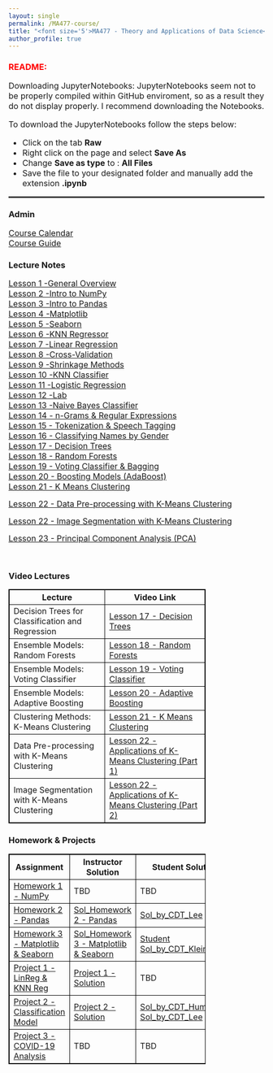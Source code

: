 ```yaml
---
layout: single
permalink: /MA477-course/
title: "<font size='5'>MA477 - Theory and Applications of Data Science</font>"
author_profile: true
---
```

<html>
<body>
<h3><font color='red'>README:</font></h3>
<font size='3'>Downloading JupyterNotebooks: JupyterNotebooks seem not to be properly compiled within GitHub enviroment, so as a result they do not display properly. I recommend downloading the Notebooks.

<br>

To download the JupyterNotebooks follow the steps below:
<ul>
<li>  Click on the tab <b>Raw</b></li>
<li>  Right click on the page and select <b>Save As</b></li>
<li>  Change <b>Save as type</b> to : <b>All Files</b></li>
<li>  Save the file to your designated folder and manually add the extension <b>.ipynb</b> </li>
</ul>
</font>
<hr style="height:3px;border:none;color:#333;background-color:#333;" />









<h3>Admin</h3>
<a href="https://github.com/vbucaj/lecture-notes/blob/master/MA477%20-%20Theory%20and%20Applications%20of%20Data%20Science/Course%20Calendar/MA477-AY20-2%20Calendar.pdf" target="_blank" ><font size='3'>Course Calendar</font></a>
<br>
<a href="https://github.com/vbucaj/lecture-notes/blob/master/MA477%20-%20Theory%20and%20Applications%20of%20Data%20Science/Course%20Memo%20and%20Outline/MA477-%20Intro%20to%20Machine%20Learning%20with%20Python_Syllabus.pdf" target="_blank"><font size='3'>Course Guide</font></a>

<h3>Lecture Notes</h3>
<a href="https://github.com/vbucaj/lecture-notes/blob/master/MA477%20-%20Theory%20and%20Applications%20of%20Data%20Science/Lessons/Lesson%201%20-%20General%20Overview/Lesson%201%20--%20General%20Overview.ipynb" target="_blank"><font size='3'>Lesson 1 -General Overview</font></a>
<br>
<a href="https://github.com/vbucaj/lecture-notes/blob/master/MA477%20-%20Theory%20and%20Applications%20of%20Data%20Science/Lessons/Lesson%202%20-%20Intro%20to%20NumPy/Lesson%202%20--%20Intro%20to%20Numpy.md" target="_blank"><font size='3'>Lesson 2 -Intro to NumPy</font></a>
<br>
<a href="https://github.com/vbucaj/lecture-notes/blob/master/MA477%20-%20Theory%20and%20Applications%20of%20Data%20Science/Lessons/Lesson%203%20-%20Pandas/Lesson%203%20-%20Pandas.ipynb" target="_blank"><font size='3'>Lesson 3 -Intro to Pandas</font></a>
<br>
<a href="https://github.com/vbucaj/lecture-notes/blob/master/MA477%20-%20Theory%20and%20Applications%20of%20Data%20Science/Lessons/Lesson%204%20-%20Matplotlib/Lesson%204%20-%20Matplotlib.ipynb" target="_blank"><font size='3'>Lesson 4 -Matplotlib</font></a>
<br>
<a href="https://github.com/vbucaj/lecture-notes/blob/master/MA477%20-%20Theory%20and%20Applications%20of%20Data%20Science/Lessons/Lesson%205%20-%20Seaborn/Lesson%205%20-%20Seaborn.ipynb" target="_blank"><font size='3'>Lesson 5 -Seaborn</font></a>
<br>
<a href="https://github.com/vbucaj/lecture-notes/blob/master/MA477%20-%20Theory%20and%20Applications%20of%20Data%20Science/Lessons/Lesson%206%20-%20KNN%20Regressor/Lesson%206%20-%20K%20Nearest%20Neighbor.ipynb" target="_blank"><font size='3'>Lesson 6 -KNN Regressor</font></a>
<br>
<a href="https://github.com/vbucaj/lecture-notes/blob/master/MA477%20-%20Theory%20and%20Applications%20of%20Data%20Science/Lessons/Lesson%207%20-%20Linear%20Regression/Lesson%207%20-%20Linear%20Regression.ipynb" target="_blank"><font size='3'>Lesson 7 -Linear Regression</font></a>
<br>
<a href="https://github.com/vbucaj/lecture-notes/blob/master/MA477%20-%20Theory%20and%20Applications%20of%20Data%20Science/Lessons/Lesson%208%20-%20Cross-Validation/Lesson%208%20-%20Cross-Validation.ipynb" target="_blank"><font size='3'>Lesson 8 -Cross-Validation</font></a>
<br>
<a href="https://github.com/vbucaj/lecture-notes/blob/master/MA477%20-%20Theory%20and%20Applications%20of%20Data%20Science/Lessons/Lesson%209%20-%20Shrinkage%20Methods/Lesson%209%20-%20Shrinkage%20Methods.ipynb" target="_blank"><font size='3'>Lesson 9 -Shrinkage Methods</font></a>
<br>
<a href="https://github.com/vbucaj/lecture-notes/blob/master/MA477%20-%20Theory%20and%20Applications%20of%20Data%20Science/Lessons/Lesson%2010%20-%20KNN%20Classifier/Lesson%2010%20-%20KNN%20Classifier.ipynb" target="_blank"><font size='3'>Lesson 10 -KNN Classifier</font></a>
<br>
<a href="https://github.com/vbucaj/lecture-notes/blob/master/MA477%20-%20Theory%20and%20Applications%20of%20Data%20Science/Lessons/Lesson%2011%20-%20Logistic%20Regression/Lesson%2011%20-%20LogisticRegression.ipynb" target="_blank"><font size='3'>Lesson 11 -Logistic Regression</font></a>
<br>
<a href="https://github.com/vbucaj/lecture-notes/blob/master/MA477%20-%20Theory%20and%20Applications%20of%20Data%20Science/Lessons/Lesson%2012%20-%20Lab/Lesson%2012%20-%20Lab.ipynb" target="_blank"><font size='3'>Lesson 12 -Lab</font></a>
<br>
<a href="https://github.com/vbucaj/lecture-notes/blob/master/MA477%20-%20Theory%20and%20Applications%20of%20Data%20Science/Lessons/Lesson%2013%20-%20Naive%20Bayes%20Classifier/Lesson%2013%20-%20Naive%20Bayes%20Classifier.ipynb" target="_blank"><font size='3'>Lesson 13 -Naive Bayes Classifier</font></a>
<br>
<a href="https://github.com/vbucaj/lecture-notes/blob/master/MA477%20-%20Theory%20and%20Applications%20of%20Data%20Science/Lessons/Lesson%2014%20-%20Naive%20Bayes%20Classifier%20Part%202/Lesson%2014%20-%20n%20Grams%20%26%20Regular%20Expressions.ipynb" target="_blank"><font size='3'>Lesson 14 - n-Grams & Regular Expressions</font></a>
<br>
<a href="https://github.com/vbucaj/lecture-notes/blob/master/MA477%20-%20Theory%20and%20Applications%20of%20Data%20Science/Lessons/Lesson%2015%20-%20Tokenization%2C%20Speech%20Taging%2C%20Chunking/Lesson%2015%20-%20Tokenization%2C%20Speech%20Tagging%2C%20Chunking.ipynb" target="_blank"><font size='3'>Lesson 15 - Tokenization & Speech Tagging</font></a>
<br>
<a href="https://github.com/vbucaj/lecture-notes/blob/master/MA477%20-%20Theory%20and%20Applications%20of%20Data%20Science/Lessons/Lesson%2016%20-%20Classifying%20Names%20by%20Gender/Lesson%2016%20-%20Classifying%20Names%20via%20NBC.ipynb" target="_blank"><font size='3'>Lesson 16 - Classifying Names by Gender</font></a>
<br>
<a href="https://github.com/vbucaj/lecture-notes/blob/master/MA477%20-%20Theory%20and%20Applications%20of%20Data%20Science/Lessons/Lesson%2017%20-%20Decision%20Trees%20%26%20Random%20Forests/Lesson%2017%20-%20Decision%20Trees%20and%20Random%20Forests.ipynb" target="_blank"><font size='3'>Lesson 17 - Decision Trees</font></a>
<br>
<a href="https://github.com/vbucaj/lecture-notes/blob/master/MA477%20-%20Theory%20and%20Applications%20of%20Data%20Science/Lessons/Lesson%2018%20-%20Random%20Forests/Lesson%2018%20-%20Random%20Forests.ipynb" target="_blank"><font size='3'>Lesson 18 - Random Forests</font></a>
<br>
<a href="https://github.com/vbucaj/lecture-notes/blob/master/MA477%20-%20Theory%20and%20Applications%20of%20Data%20Science/Lessons/Lesson%2019%20-%20Ensemble%20Models/Lesson%2019%20-%20Ensemble%20Models.ipynb" target="_blank"><font size='3'>Lesson 19 - Voting Classifier & Bagging</font></a>
<br>
<a href="https://github.com/vbucaj/lecture-notes/blob/master/MA477%20-%20Theory%20and%20Applications%20of%20Data%20Science/Lessons/Lesson%2020%20-%20Boosting%20Models%20(AdaBoost)/Lesson%2020%20-%20Boosting%20Models%20(AdaBoost).ipynb" target="_blank"><font size='3'>Lesson 20 - Boosting Models (AdaBoost)</font></a>
<br>
<a href="https://github.com/vbucaj/lecture-notes/blob/master/MA477%20-%20Theory%20and%20Applications%20of%20Data%20Science/Lessons/Lesson%2021%20-%20K%20Means%20Clustering/Lesson%2021-%20K%20Means%20Clustering.ipynb" target="_blank"><font size='3'>Lesson 21 - K Means Clustering</font></a>
<br>

<a href="https://github.com/vbucaj/lecture-notes/blob/master/MA477%20-%20Theory%20and%20Applications%20of%20Data%20Science/Lessons/Lesson%2022%20-%20Applications%20of%20K%20Means%20Clustering/Lesson%2022%20-%20Applications%20of%20K%20Means%20Clustering.ipynb" target="_blank"><font size='3'>Lesson 22 - Data Pre-processing with K-Means Clustering</font></a>
<br>

<a href="https://github.com/vbucaj/lecture-notes/blob/master/MA477%20-%20Theory%20and%20Applications%20of%20Data%20Science/Lessons/Lesson%2022%20-%20Applications%20of%20K%20Means%20Clustering/Lesson%2022%20Image%20Segmentation%20with%20K%20Means%20.ipynb" target="_blank"><font size='3'>Lesson 22 - Image Segmentation with K-Means Clustering</font></a>
<br>

<a href="https://github.com/vbucaj/lecture-notes/blob/master/MA477%20-%20Theory%20and%20Applications%20of%20Data%20Science/Lessons/Lesson%2023%20-%20Principal%20Component%20Analysis%20(PCA)/Lesson%2023%20-%20Principal%20Component%20Analysis.ipynb" target="_blank"><font size='3'>Lesson 23 - Principal Component Analysis (PCA)</font></a>
<br>

</body>
<br>


<html>
<head>
<style>
table, th, td {
  border: 1px solid black;
}
</style>
</head>
<body>

<h3>Video Lectures</h3>

<table style="width:77%">
  <tr>
    <th>Lecture</th>
    <th>Video Link</th>
  </tr>
  <tr>
    <td>Decision Trees for Classification and Regression</td>
    <td><a href="https://www.youtube.com/watch?v=KIuB9nsVKqY&list=PLFZG_oHKR79X_nDmQIy2jOgQzR8I2DwTe" target="_blank" ><font size='3'></font>Lesson 17 - Decision Trees</a></td>
  </tr>
  
   <tr>
    <td>Ensemble Models: Random Forests</td>
    <td><a href="https://www.youtube.com/watch?v=giSt8kEt0FI&t=903s" target="_blank" ><font size='3'></font>Lesson 18 - Random Forests</a></td>
  </tr>
  
   <tr>
    <td>Ensemble Models: Voting Classifier</td>
    <td><a href="https://www.youtube.com/watch?v=Uag3_A5Sgso" target="_blank" ><font size='3'></font>Lesson 19 - Voting Classifier</a></td>
  </tr>
  
   <tr>
    <td>Ensemble Models: Adaptive Boosting</td>
    <td><a href="https://www.youtube.com/watch?v=CHbrISoF_EM" target="_blank" ><font size='3'></font>Lesson 20 - Adaptive Boosting</a></td>
  </tr>
  
   <tr>
    <td>Clustering Methods: K-Means Clustering </td>
    <td><a href="https://www.youtube.com/watch?v=ff2wHUu_Smo" target="_blank" ><font size='3'></font>Lesson 21 - K Means Clustering</a></td>
  </tr>
  
   <tr>
    <td>Data Pre-processing with K-Means Clustering</td>
    <td><a href="https://www.youtube.com/watch?v=VASfvk3FH2k" target="_blank" ><font size='3'></font>Lesson 22 - Applications of K-Means Clustering (Part 1)</a></td>
  </tr>
  
   <tr>
    <td>Image Segmentation with K-Means Clustering</td>
    <td><a href="https://www.youtube.com/watch?v=QVUUfoJxFZM" target="_blank" ><font size='3'></font>Lesson 22 - Applications of K-Means Clustering (Part 2)</a></td>
  </tr>
  
</table>

</body>
</html>  






<html>
<head>
<style>
table, th, td {
  border: 1px solid black;
}
</style>
</head>
<body>



<h3>Homework & Projects</h3>

<table style="width:77%">
  <tr>
    <th>Assignment</th>
    <th>Instructor Solution</th>
    <th>Student Solution</th>
  </tr>
  <tr>
    <td><a href="https://github.com/vbucaj/lecture-notes/blob/master/MA477%20-%20Theory%20and%20Applications%20of%20Data%20Science/Homework/Homework1.ipynb" target="_blank" ><font size='3'>Homework 1 - NumPy</font></a></td>
    <td>TBD</td>
    <td>TBD</td>
  </tr>
  <tr>
    <td><a href="https://github.com/vbucaj/lecture-notes/blob/master/MA477%20-%20Theory%20and%20Applications%20of%20Data%20Science/Homework/Homework2/Homework%202%20-%20Pandas.ipynb" target="_blank" ><font size='3'>Homework 2 - Pandas</font></a></td>

   <td><a href='https://github.com/vbucaj/lecture-notes/blob/master/MA477%20-%20Theory%20and%20Applications%20of%20Data%20Science/Homework/Instructor%20Solutions/Homework%202/Solutions%20to%20Homework%202-Pandas.ipynb' target='_blank'><font size='3'>Sol_Homework 2 - Pandas</font></a></td>

   <td><a href="https://github.com/vbucaj/lecture-notes/blob/master/MA477%20-%20Theory%20and%20Applications%20of%20Data%20Science/Homework/Student%20Solutions/Homework%202/Lee_John_MA477_Homework2.ipynb" target='_blank'><font size='3'>Sol_by_CDT_Lee</font></a></td>
  </tr>

  <tr>
    <td><a href="https://github.com/vbucaj/lecture-notes/blob/master/MA477%20-%20Theory%20and%20Applications%20of%20Data%20Science/Homework/Homework%203/Homework%203%20-%20Matplotlib%20%26%20Seaborn.ipynb" target="_blank" ><font size='3'>Homework 3 - Matplotlib & Seaborn</font></a></td>

   <td><a href="https://github.com/vbucaj/lecture-notes/blob/master/MA477%20-%20Theory%20and%20Applications%20of%20Data%20Science/Homework/Instructor%20Solutions/Homework%203/Homework%203%20-%20Matplotlib%20%26%20Seaborn_Instructor%20Solution.ipynb" target="_blank" ><font size='3'>Sol_Homework 3 - Matplotlib & Seaborn</font></a></td>
    <td><a href="https://github.com/vbucaj/lecture-notes/blob/master/MA477%20-%20Theory%20and%20Applications%20of%20Data%20Science/Homework/Student%20Solutions/Homework%203/Kleine_Michael_MA477_Homework3.ipynb" target="_blank" ><font size='3'>Student Sol_by_CDT_Kleine</font></a></td>
  </tr>

  <tr>
    <td><a href="https://github.com/vbucaj/lecture-notes/blob/master/MA477%20-%20Theory%20and%20Applications%20of%20Data%20Science/Homework/Homework%204/Project%201%20-%20LinReg%20%26%20KNN%20Reg.ipynb" target="_blank" ><font size='3'>Project 1 - LinReg & KNN Reg</font></a></td>

   <td><a href="https://github.com/vbucaj/lecture-notes/blob/master/MA477%20-%20Theory%20and%20Applications%20of%20Data%20Science/Homework/Instructor%20Solutions/Project%201/Project%201%20-%20LinReg%20%26%20KNN%20Reg.ipynb" target="_blank" ><font size='3'>Project 1 - Solution</font></a></td>
    <td>TBD</td>
  </tr>
  
   <tr>
    <td><a href="https://github.com/vbucaj/lecture-notes/blob/master/MA477%20-%20Theory%20and%20Applications%20of%20Data%20Science/Homework/Project%202%20-%20Classification%20Models/Project%202%20-%20Classification%20Models.ipynb" target="_blank" ><font size='3'>Project 2 - Classification Model</font></a></td>

   <td><a href="https://github.com/vbucaj/lecture-notes/blob/master/MA477%20-%20Theory%20and%20Applications%20of%20Data%20Science/Homework/Project%202%20-%20Classification%20Models/Project%202%20-%20Classification%20Models.ipynb" target="_blank"><font size='3'>Project 2 - Solution</font></a></td>
   
   <td><a href="https://github.com/vbucaj/lecture-notes/blob/master/MA477%20-%20Theory%20and%20Applications%20of%20Data%20Science/Homework/Student%20Solutions/Project%202/Project2_Humphries.ipynb" target="_blank"><font size='3'>Sol_by_CDT_Humphries</font></a> 
   <br>
   <a href="https://github.com/vbucaj/lecture-notes/blob/master/MA477%20-%20Theory%20and%20Applications%20of%20Data%20Science/Homework/Student%20Solutions/Project%202/Lee_John_MA477_Project2.ipynb" target="_blank"><font size='3'>Sol_by_CDT_Lee</font></a></td>
  </tr>
  
   <tr>
    <td><a href="https://github.com/vbucaj/lecture-notes/blob/master/MA477%20-%20Theory%20and%20Applications%20of%20Data%20Science/Homework/Project%203%20-%20COVID-19%20Analysis/Project%203%20COVID-19%20Analysis.ipynb" target="_blank" ><font size='3'>Project 3 - COVID-19 Analysis</font></a></td>

   <td>TBD</td>
    <td>TBD</td>
  </tr>
</table>

</body>
</html>
